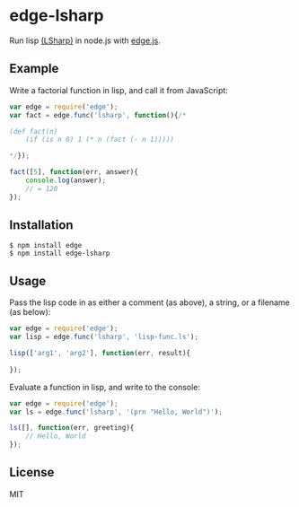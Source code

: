 # edge-lsharp

Run lisp [(LSharp)](https://github.com/RobBlackwell/LSharp) in node.js with [edge.js](https://github.com/tjanczuk/edge).

## Example

Write a factorial function in lisp, and call it from JavaScript:

```js
var edge = require('edge');
var fact = edge.func('lsharp', function(){/*

(def fact(n) 
	(if (is n 0) 1 (* n (fact (- n 1)))))

*/});

fact([5], function(err, answer){
	console.log(answer);
	// = 120
});
```

## Installation

```
$ npm install edge
$ npm install edge-lsharp
```

## Usage

Pass the lisp code in as either a comment (as above), a string, or a filename (as below):

```js
var edge = require('edge');
var lisp = edge.func('lsharp', 'lisp-func.ls');

lisp(['arg1', 'arg2'], function(err, result){
	
});
```

Evaluate a function in lisp, and write to the console:

```js
var edge = require('edge');
var ls = edge.func('lsharp', '(prn "Hello, World")');

ls([], function(err, greeting){
	// Hello, World
});
```

## License

MIT
